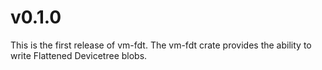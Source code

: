 # v0.1.0

This is the first release of vm-fdt.
The vm-fdt crate provides the ability to write Flattened Devicetree blobs.
